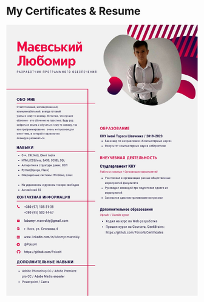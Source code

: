 # My Certificates & Resume

<p>
  <img src="https://github.com/PoixoN/Certificates/blob/master/Resume.jpg">
</p>

